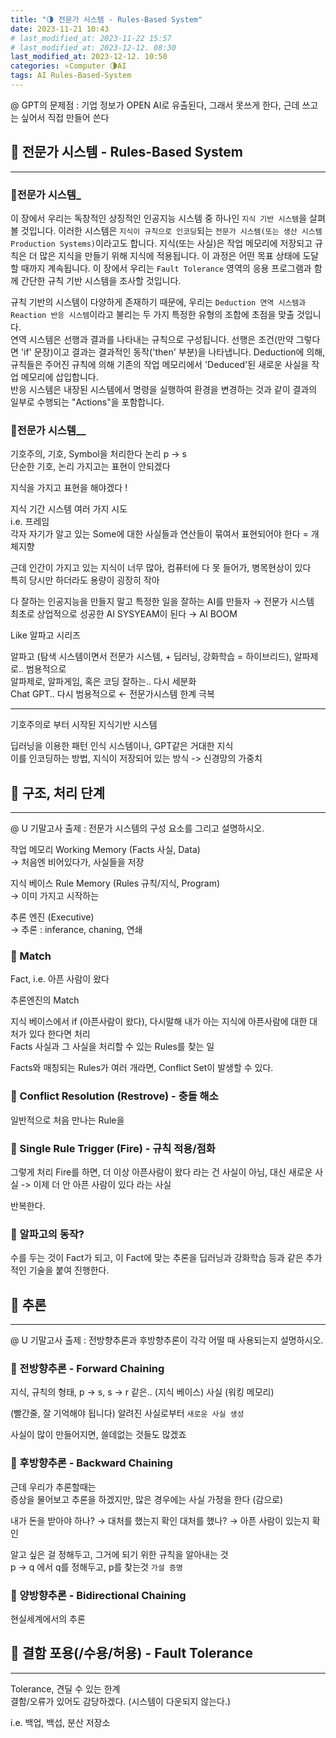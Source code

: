 ```yaml
---
title: "🌗 전문가 시스템 - Rules-Based System"
date: 2023-11-21 10:43
# last_modified_at: 2023-11-22 15:57
# last_modified_at: 2023-12-12. 08:30
last_modified_at: 2023-12-12. 10:50
categories: ⭐Computer 🌗AI
tags: AI Rules-Based-System
---
```


@ GPT의 문제점 : 기업 정보가 OPEN AI로 유출된다, 그래서 못쓰게 한다, 근데 쓰고는 싶어서 직접 만들어 쓴다  

## 💫 전문가 시스템 - Rules-Based System

---

### 🫧전문가 시스템_

이 장에서 우리는 독창적인 상징적인 인공지능 시스템 중 하나인 `지식 기반 시스템`을 살펴볼 것입니다. 이러한 시스템은 `지식이 규칙으로 인코딩`되는 `전문가 시스템(또는 생산 시스템 Production Systems)`이라고도 합니다. 지식(또는 사실)은 작업 메모리에 저장되고 규칙은 더 많은 지식을 만들기 위해 지식에 적용됩니다. 이 과정은 어떤 목표 상태에 도달할 때까지 계속됩니다. 이 장에서 우리는 `Fault Tolerance` 영역의 응용 프로그램과 함께 간단한 규칙 기반 시스템을 조사할 것입니다.  

규칙 기반의 시스템이 다양하게 존재하기 때문에, 우리는 `Deduction 연역 시스템과 Reaction 반응 시스템`이라고 불리는 두 가지 특정한 유형의 조합에 초점을 맞출 것입니다.  
연역 시스템은 선행과 결과를 나타내는 규칙으로 구성됩니다. 선행은 조건(만약 그렇다면 'if' 문장)이고 결과는 결과적인 동작('then' 부분)을 나타냅니다. Deduction에 의해, 규칙들은 주어진 규칙에 의해 기존의 작업 메모리에서 'Deduced'된 새로운 사실을 작업 메모리에 삽입합니다.  
반응 시스템은 내장된 시스템에서 명령을 실행하여 환경을 변경하는 것과 같이 결과의 일부로 수행되는 "Actions"을 포함합니다.  

### 🫧전문가 시스템__

기호주의, 기호, Symbol을 처리한다 논리 p → s  
단순한 기호, 논리 가지고는 표현이 안되겠다  

지식을 가지고 표현을 해야겠다 !  

지식 기간 시스템 여러 가지 시도  
i.e. 프레임  
각자 자기가 알고 있는 Some에 대한 사실들과 연산들이 묶여서 표현되어야 한다 = 개체지향  

근데 인간이 가지고 있는 지식이 너무 많아, 컴퓨터에 다 못 들어가, 병목현상이 있다  
특히 당시만 하더라도 용량이 굉장히 작아  

다 잘하는 인공지능을 만들지 말고 특정한 일을 잘하는 AI를 만들자 → 전문가 시스템  
최초로 상업적으로 성공한 AI SYSYEAM이 된다 → AI BOOM  

Like 알파고 시리즈  

알파고 (탐색 시스템이면서 전문가 시스템, + 딥러닝, 강화학습 = 하이브리드), 알파제로.. 범용적으로  
알파제로, 알파게임, 혹은 코딩 잘하는.. 다시 세분화  
Chat GPT.. 다시 범용적으로 ← 전문가시스템 한계 극복

---

기호주의로 부터 시작된 지식기반 시스템  

딥러닝을 이용한 패턴 인식 시스템이나, GPT같은 거대한 지식  
이를 인코딩하는 방법, 지식이 저장되어 있는 방식 -> 신경망의 가중치  

## 💫 구조, 처리 단계

---

@ U 기말고사 출제 : 전문가 시스템의 구성 요소를 그리고 설명하시오.  

작업 메모리 Working Memory (Facts 사실, Data)  
→ 처음엔 비어있다가, 사실들을 저장  

지식 베이스 Rule Memory (Rules 규칙/지식, Program)  
→ 이미 가지고 시작하는  

추론 엔진 (Executive)  
→ 추론 : inferance, chaning, 연쇄  

### 🫧 Match

Fact, i.e. 아픈 사람이 왔다  

추론엔진의 Match  

지식 베이스에서 if (아픈사람이 왔다), 다시말해 내가 아는 지식에 아픈사람에 대한 대처가 있다 한다면 처리  
Facts 사실과 그 사실을 처리할 수 있는 Rules를 찾는 일  

Facts와 매칭되는 Rules가 여러 개라면, Conflict Set이 발생할 수 있다.  

### 🫧 Conflict Resolution (Restrove) - 충돌 해소

일반적으로 처음 만나는 Rule을  

### 🫧 Single Rule Trigger (Fire) - 규칙 적용/점화

그렇게 처리 Fire를 하면, 더 이상 아픈사람이 왔다 라는 건 사실이 아님, 대신 새로운 사실 -> 이제 더 안 아픈 사람이 있다 라는 사실  

반복한다.  

### 🫧 알파고의 동작?

수를 두는 것이 Fact가 되고, 이 Fact에 맞는 추론을 딥러닝과 강화학습 등과 같은 추가적인 기술을 붙여 진행한다.  

## 💫 추론

---

@ U 기말고사 출제 : 전방향추론과 후방향추론이 각각 어떨 때 사용되는지 설명하시오.  

### 🫧 전방향추론 - Forward Chaining

지식, 규칙의 형태, p -> s, s -> r 같은.. (지식 베이스)
사실 (워킹 메모리)  

(빨간줄, 잘 기억해야 됩니다)
알려진 사실로부터 `새로운 사실 생성`  

사실이 많이 만들어지면, 쓸데없는 것들도 많겠죠  

### 🫧 후방향추론 - Backward Chaining

근데 우리가 추론할때는  
증상을 물어보고 추론을 하겠지만, 많은 경우에는 사실 가정을 한다 (감으로)

내가 돈을 받아야 하나? → 대처를 했는지 확인
대처를 했나? → 아픈 사람이 있는지 확인

알고 싶은 걸 정해두고, 그거에 되기 위한 규칙을 알아내는 것  
p → q 에서 q를 정해두고, p를 찾는것
`가설 증명`  

### 🫧 양방향추론 - Bidirectional Chaining

현실세계에서의 추론  

## 💫 결함 포용(/수용/허용) - Fault Tolerance

---

Tolerance, 견딜 수 있는 한계  
결함/오류가 있어도 감당하겠다. (시스템이 다운되지 않는다.)  

i.e. 백업, 백섭, 분산 저장소  
